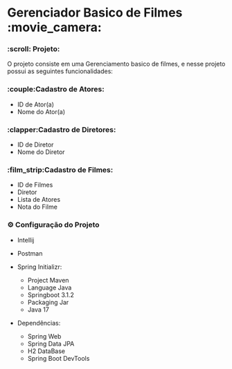 <h1> Gerenciador Basico de Filmes :movie_camera:</h1>

<h3>:scroll: Projeto: </h3>
<p>O projeto consiste em uma Gerenciamento basico de filmes, e nesse projeto possui as seguintes funcionalidades:</p>

<h3>:couple:Cadastro de Atores: </h3>
 
  - ID de Ator(a)
  - Nome do Ator(a)

<h3>:clapper:Cadastro de Diretores: </h3>
 
  - ID de Diretor
  - Nome do Diretor

<h3>:film_strip:Cadastro de Filmes: </h3>
 
  - ID de Filmes
  - Diretor
  - Lista de Atores
  - Nota do Filme

<h3>⚙️ Configuração do Projeto </h3>

 - Intellij

 - Postman

 - Spring Initializr:
   - Project Maven
   - Language Java
   - Springboot 3.1.2
   - Packaging Jar
   - Java 17

 - Dependências:
   - Spring Web
   - Spring Data JPA
   - H2 DataBase
   - Spring Boot DevTools
